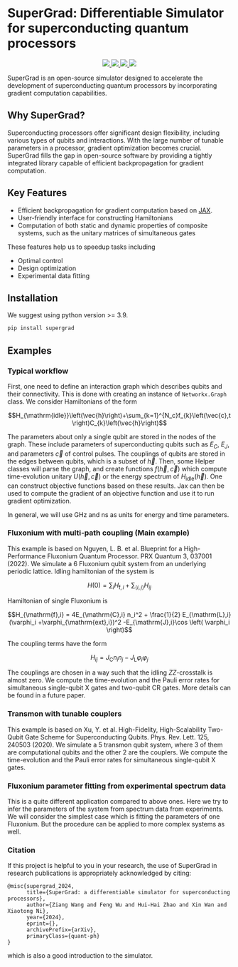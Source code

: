 # SuperGrad: Differentiable Simulator for superconducting quantum processors
<p align="center">
  <!-- tests (GitHub actions) -->
  <a href="https://github.com/iqubit-org/supergrad/actions/workflows/python-publish.yml">
    <img src="https://img.shields.io/github/actions/workflow/status/iqubit-org/supergrad/python-publish.yml" />
  </a>
  <!-- docs -->
  <a href="https://supergrad.readthedocs.io/">
    <img src="https://img.shields.io/badge/docs-link-green.svg?logo=read-the-docs"/>
  </a>
  <!-- PyPI -->
  <a href="https://pypi.org/project/supergrad/">
    <img src="https://img.shields.io/pypi/v/supergrad.svg?logo=pypi"/>
  </a>
  <!-- License -->
  <a href="./LICENSE">
    <img src="https://img.shields.io/badge/license-Apache%202.0-blue.svg?logo=apache"/>
  </a>
</p>

SuperGrad is an open-source simulator designed to accelerate the development of superconducting quantum processors by incorporating gradient computation capabilities.

## Why SuperGrad?

Superconducting processors offer significant design flexibility, including various types of qubits and interactions. With the large number of tunable parameters in a processor, gradient optimization becomes crucial. SuperGrad fills the gap in open-source software by providing a tightly integrated library capable of efficient backpropagation for gradient computation.

## Key Features

- Efficient backpropagation for gradient computation based on [JAX](https://github.com/google/jax/).
- User-friendly interface for constructing Hamiltonians
- Computation of both static and dynamic properties of composite systems, such as the unitary matrices of simultaneous gates

These features help us to speedup tasks including

- Optimal control
- Design optimization
- Experimental data fitting

## Installation

We suggest using python version >= 3.9.

```bash
pip install supergrad
```

## Examples

### Typical workflow

First, one need to define an interaction graph which describes qubits and their connectivity.
This is done with creating an instance of `Networkx.Graph` class.
We consider Hamiltonians of the form

```math
H_{\mathrm{idle}}\left(\vec{h}\right)+\sum_{k=1}^{N_c}f_{k}\left(\vec{c},t\right)C_{k}\left(\vec{h}\right)
```

The parameters about only a single qubit are stored in the nodes of the graph.
These include parameters of superconducting qubits such as $`E_C`$, $`E_J`$, and parameters $`\vec{c}`$ of control pulses.
The couplings of qubits are stored in the edges between qubits, which is a subset of $`\vec{h}`$.
Then, some Helper classes will parse the graph, and create functions $`f(\vec{h},\vec{c})`$ which compute time-evolution unitary $`U(\vec{h},\vec{c})`$ or the energy spectrum of $`H_{\mathrm{idle}}(\vec{h})`$.
One can construct objective functions based on these results.
Jax can then be used to compute the gradient of an objective function and use it to run gradient optimization.

In general, we will use GHz and ns as units for energy and time parameters.

### Fluxonium with multi-path coupling (Main example)

This example is based on Nguyen, L. B. et al. Blueprint for a High-Performance Fluxonium Quantum Processor. PRX Quantum 3, 037001 (2022).
We simulate a 6 Fluxonium qubit system from an underlying periodic lattice.
Idling hamiltonian of the system is

```math
H(0) = \sum_i H_{\mathrm{f},i}  + \sum_{\langle i,j \rangle } H_{ij}
```

Hamiltonian of single Fluxonium is

```math
H_{\mathrm{f},i} = 4E_{\mathrm{C},i} n_i^2 + \frac{1}{2} E_{\mathrm{L},i} (\varphi_i +\varphi_{\mathrm{ext},i})^2
    -E_{\mathrm{J},i}\cos \left( \varphi_i \right)
```

The coupling terms have the form

```math
H_{ij} = J_{\mathrm{C}} n_i n_j - J_{\mathrm{L}} \varphi_i \varphi_j
```

The couplings are chosen in a way such that the idling $`ZZ`$-crosstalk is almost zero.
We compute the time-evolution and the Pauli error rates for
simultaneous single-qubit X gates and two-qubit CR gates.
More details can be found in a future paper.

### Transmon with tunable couplers

This example is based on Xu, Y. et al. High-Fidelity, High-Scalability Two-Qubit Gate Scheme for Superconducting Qubits. Phys. Rev. Lett. 125, 240503 (2020).
We simulate a 5 transmon qubit system, where 3 of them are computational qubits and the other 2 are the couplers.
We compute the time-evolution and the Pauli error rates for
simultaneous single-qubit X gates.

### Fluxonium parameter fitting from experimental spectrum data

This is a quite different application compared to above ones.
Here we try to infer the parameters of the system from spectrum data from experiments.
We will consider the simplest case which is fitting the parameters of one Fluxonium.
But the procedure can be applied to more complex systems as well.

### Citation

If this project is helpful to you in your research, the use of SuperGrad in research publications is appropriately acknowledged by citing:

```
@misc{supergrad_2024,
      title={SuperGrad: a differentiable simulator for superconducting processors}, 
      author={Ziang Wang and Feng Wu and Hui-Hai Zhao and Xin Wan and Xiaotong Ni},
      year={2024},
      eprint={},
      archivePrefix={arXiv},
      primaryClass={quant-ph}
}
```

which is also a good introduction to the simulator.
